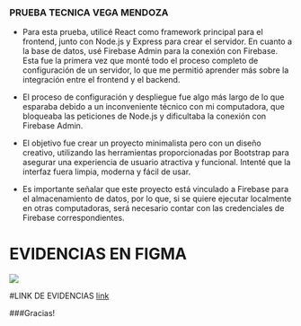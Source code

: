 ### PRUEBA TECNICA VEGA MENDOZA

- Para esta prueba, utilicé React como framework principal para el frontend, junto con Node.js y Express para crear el servidor. En cuanto a la base de datos, usé Firebase Admin para la conexión con Firebase. Esta fue la primera vez que monté todo el proceso completo de configuración de un servidor, lo que me permitió aprender más sobre la integración entre el frontend y el backend.

- El proceso de configuración y despliegue fue algo más largo de lo que esparaba debido a un inconveniente técnico con mi computadora, que bloqueaba las peticiones de Node.js y dificultaba la conexión con Firebase Admin.

- El objetivo fue crear un proyecto minimalista pero con un diseño creativo, utilizando las herramientas proporcionadas por Bootstrap para asegurar una experiencia de usuario atractiva y funcional. Intenté que la interfaz fuera limpia, moderna y fácil de usar.

- Es importante señalar que este proyecto está vinculado a Firebase para el almacenamiento de datos, por lo que, si se quiere ejecutar localmente en otras computadoras, será necesario contar con las credenciales de Firebase correspondientes.

# EVIDENCIAS EN FIGMA

![](https://blog.desafiolatam.com/wp-content/uploads/2023/08/figma.jpg)

#LINK DE EVIDENCIAS [ link](https://www.figma.com/board/mMbYiQX3KrN4LvuHbtmwyz/Prueba-tecnica?node-id=0-1&t=lkxfvKlBO8JVT6jb-1 " link")

###Gracias!
